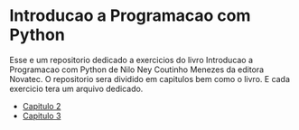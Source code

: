 # Introducao a Programacao com Python

Esse e um repositorio dedicado a exercicios do livro Introducao a Programacao com Python de Nilo Ney Coutinho Menezes da editora Novatec. O repositorio sera dividido em capitulos bem como o livro. E cada exercicio tera um arquivo dedicado.

- [Capitulo 2](./capitulo2/index2.md)
- [Capitulo 3](./capitulo3/index3.md)